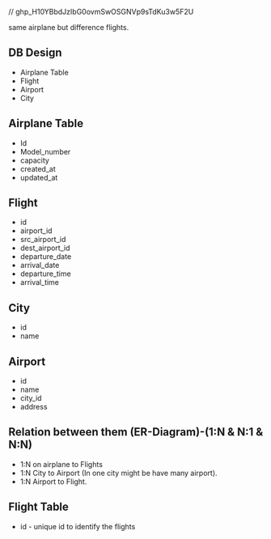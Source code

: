 
// 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



same airplane but difference flights.


## DB Design
 - Airplane Table
 - Flight
 - Airport
 - City

## Airplane Table
 - Id
 - Model_number
 - capacity
 - created_at
 - updated_at

## Flight
 - id
 - airport_id
 - src_airport_id
 - dest_airport_id
 - departure_date
 - arrival_date
 - departure_time
 - arrival_time

## City
 - id
 - name

## Airport
 - id
 - name
 - city_id
 - address

## Relation between them (ER-Diagram)-(1:N & N:1 & N:N)
 - 1:N on airplane to Flights
 - 1:N City to Airport (In one city might be have many airport).
 - 1:N Airport to Flight.



## Flight Table

- id - unique id to identify the flights